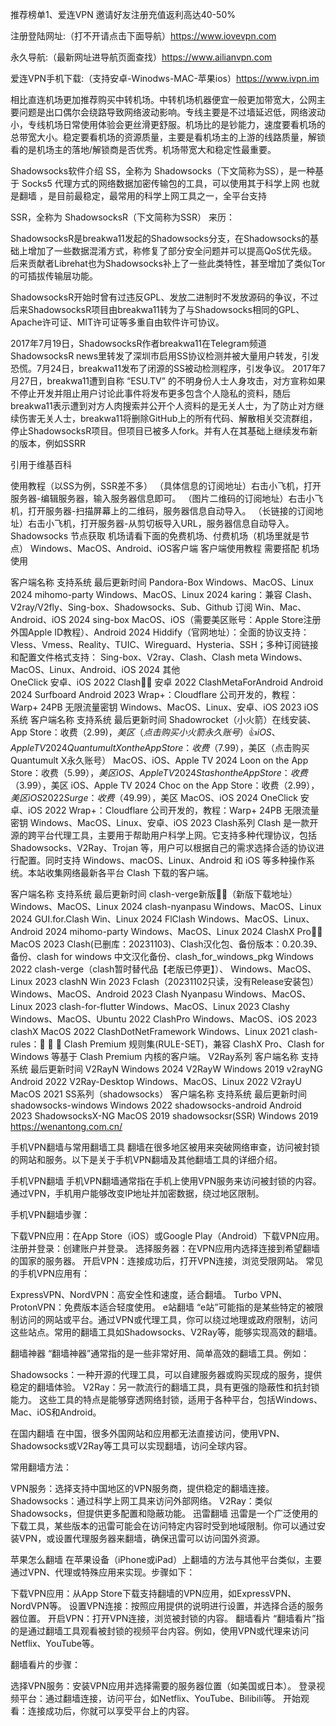 推荐榜单1、爱连VPN 邀请好友注册充值返利高达40-50% 

注册登陆网址:（打不开请点击下面导航）https://www.iovevpn.com

永久导航:（最新网址进导航页面查找）https://www.ailianvpn.com

爱连VPN手机下载:（支持安卓-Winodws-MAC-苹果ios）https://www.ivpn.im

相比直连机场更加推荐购买中转机场。中转机场机器便宜一般更加带宽大，公网主要问题是出口偶尔会绕路导致网络波动影响。专线主要是不过墙延迟低，网络波动小，专线机场日常使用体验会更丝滑更舒服。机场比的是钞能力，速度要看机场的总带宽大小。稳定要看机场的资源质量，主要是看机场主的上游的线路质量，解锁看的是机场主的落地/解锁商是否优秀。机场带宽大和稳定性最重要。

Shadowsocks软件介绍
SS，全称为 Shadowsocks（下文简称为SS），是一种基于 Socks5 代理方式的网络数据加密传输包的工具，可以使用其于科学上网 也就是翻墙 ，是目前最稳定，最常用的科学上网工具之一，全平台支持

SSR，全称为 ShadowsocksR（下文简称为SSR） 来历：

ShadowsocksR是breakwa11发起的Shadowsocks分支，在Shadowsocks的基础上增加了一些数据混淆方式，称修复了部分安全问题并可以提高QoS优先级。后来贡献者Librehat也为Shadowsocks补上了一些此类特性，甚至增加了类似Tor的可插拔传输层功能。

ShadowsocksR开始时曾有过违反GPL、发放二进制时不发放源码的争议，不过后来ShadowsocksR项目由breakwa11转为了与Shadowsocks相同的GPL、Apache许可证、MIT许可证等多重自由软件许可协议。

2017年7月19日，ShadowsocksR作者breakwa11在Telegram频道ShadowsocksR news里转发了深圳市启用SS协议检测并被大量用户转发，引发恐慌。7月24日，breakwa11发布了闭源的SS被动检测程序，引发争议。 2017年7月27日，breakwa11遭到自称 “ESU.TV” 的不明身份人士人身攻击，对方宣称如果不停止开发并阻止用户讨论此事件将发布更多包含个人隐私的资料，随后breakwa11表示遭到对方人肉搜索并公开个人资料的是无关人士，为了防止对方继续伤害无关人士，breakwa11将删除GitHub上的所有代码、解散相关交流群组，停止ShadowsocksR项目。但项目已被多人fork。并有人在其基础上继续发布新的版本，例如SSRR

引用于维基百科

使用教程（以SS为例，SSR差不多）
（具体信息的订阅地址）右击小飞机，打开服务器-编辑服务器，输入服务器信息即可。
（图片二维码的订阅地址）右击小飞机，打开服务器-扫描屏幕上的二维码，服务器信息自动导入。
（长链接的订阅地址）右击小飞机，打开服务器-从剪切板导入URL，服务器信息自动导入。
Shadowsocks 节点获取
机场请看下面的免费机场、付费机场（机场里就是节点）
Windows、MacOS、Android、iOS客户端
客户端使用教程 需要搭配 机场 使用

客户端名称	支持系统	最后更新时间
Pandora-Box	Windows、MacOS、Linux	2024
mihomo-party	Windows、MacOS、Linux	2024
karing：兼容 Clash、V2ray/V2fly、Sing-box、Shadowsocks、Sub、Github 订阅	Win、Mac、Android、iOS	2024
sing-box	MacOS、iOS（需要美区账号：Apple Store注册外国Apple ID教程）、Android	2024
Hiddify（官网地址）：全面的协议支持：Vless、Vmess、Reality、TUIC、Wireguard、Hysteria、SSH；多种订阅链接和配置文件格式支持： Sing-box、V2ray、Clash、Clash meta	Windows、MacOS、Linux、Android、iOS	2024
其他	
OneClick	安卓、iOS	2022
Clash👍🏻	安卓	2022
ClashMetaForAndroid	Android	2024
Surfboard	Android	2023
Wrap+：Cloudflare 公司开发的，教程：Warp+ 24PB 无限流量密钥	Windows、MacOS、Linux、安卓、iOS	2023
iOS系统
客户端名称	支持系统	最后更新时间
Shadowrocket（小火箭）在线安装、App Store：收费（$2.99)，美区（点击购买小火箭永久账号）👍	iOS、Apple TV	2024
Quantumult X on the App Store：收费（$7.99），美区（点击购买Quantumult X永久账号）	MacOS、iOS、Apple TV	2024
Loon on the App Store：收费（$5.99），美区	iOS、Apple TV	2024
Stash on the App Store：收费（$3.99），美区	iOS、Apple TV	2024
Choc on the App Store：收费（$2.99），美区	iOS	2022
Surge：收费（$49.99），美区	MacOS、iOS	2024
OneClick	安卓、iOS	2022
Wrap+：Cloudflare 公司开发的，教程：Warp+ 24PB 无限流量密钥	Windows、MacOS、Linux、安卓、iOS	2023
Clash系列
Clash 是一款开源的跨平台代理工具，主要用于帮助用户科学上网。它支持多种代理协议，包括 Shadowsocks、V2Ray、Trojan 等，用户可以根据自己的需求选择合适的协议进行配置。同时支持 Windows、macOS、Linux、Android 和 iOS 等多种操作系统。本站收集网络最新各平台 Clash 下载的客户端。

客户端名称	支持系统	最后更新时间
clash-verge新版👍🏻（新版下载地址）	Windows、MacOS、Linux	2024
clash-nyanpasu	Windows、MacOS、Linux	2024
GUI.for.Clash	Win、Linux	2024
FlClash	Windows、MacOS、Linux、Android	2024
mihomo-party	Windows、MacOS、Linux	2024
ClashX Pro👍🏻	MacOS	2023
Clash(已删库：20231103)、Clash汉化包、备份版本：0.20.39、备份、clash for windows 中文汉化备份、clash_for_windows_pkg	Windows	2022
clash-verge（clash暂时替代品【老版已停更】）、	Windows、MacOS、Linux	2023
clashN	Win	2023
Fclash（20231102只读，没有Release安装包）	Windows、MacOS、Android	2023
Clash Nyanpasu	Windows、MacOS、Linux	2023
clash-for-flutter	Windows、MacOS、Linux	2023
Clashy	Windows、MacOS、Ubuntu	2022
ClashPro	Windows、MacOS、iOS	2023
clashX	MacOS	2022
ClashDotNetFramework	Windows、Linux	2021
clash-rules：🦄️ 🎃 👻 Clash Premium 规则集(RULE-SET)，兼容 ClashX Pro、Clash for Windows 等基于 Clash Premium 内核的客户端。
V2Ray系列
客户端名称	支持系统	最后更新时间
V2RayN	Windows	2024
V2RayW	Windows	2019
v2rayNG	Android	2022
V2Ray-Desktop	Windows、MacOS、Linux	2022
V2rayU	MacOS	2021
SS系列（shadowsocks）
客户端名称	支持系统	最后更新时间
shadowsocks-windows	Windows	2022
shadowsocks-android	Android	2023
ShadowsocksX-NG	MacOS	2019
shadowsocksr(SSR)	Windows	2019
https://wenantong.com.cn/

手机VPN翻墙与常用翻墙工具
翻墙在很多地区被用来突破网络审查，访问被封锁的网站和服务。以下是关于手机VPN翻墙及其他翻墙工具的详细介绍。

手机VPN翻墙
手机VPN翻墙通常指在手机上使用VPN服务来访问被封锁的内容。通过VPN，手机用户能够改变IP地址并加密数据，绕过地区限制。

手机VPN翻墙步骤：

下载VPN应用：在App Store（iOS）或Google Play（Android）下载VPN应用。
注册并登录：创建账户并登录。
选择服务器：在VPN应用内选择连接到希望翻墙的国家的服务器。
开启VPN：连接成功后，打开VPN连接，浏览受限网站。
常见的手机VPN应用有：

ExpressVPN、NordVPN：高安全性和速度，适合翻墙。
Turbo VPN、ProtonVPN：免费版本适合轻度使用。
e站翻墙
“e站”可能指的是某些特定的被限制访问的网站或平台。通过VPN或代理工具，你可以绕过地理或政府限制，访问这些站点。常用的翻墙工具如Shadowsocks、V2Ray等，能够实现高效的翻墙。

翻墙神器
“翻墙神器”通常指的是一些非常好用、简单高效的翻墙工具。例如：

Shadowsocks：一种开源的代理工具，可以自建服务器或购买现成的服务，提供稳定的翻墙体验。
V2Ray：另一款流行的翻墙工具，具有更强的隐蔽性和抗封锁能力。
这些工具的特点是能够穿透网络封锁，适用于各种平台，包括Windows、Mac、iOS和Android。

在国内翻墙
在中国，很多外国网站和应用都无法直接访问，使用VPN、Shadowsocks或V2Ray等工具可以实现翻墙，访问全球内容。

常用翻墙方法：

VPN服务：选择支持中国地区的VPN服务商，提供稳定的翻墙连接。
Shadowsocks：通过科学上网工具来访问外部网络。
V2Ray：类似Shadowsocks，但提供更多配置和隐蔽功能。
迅雷翻墙
迅雷是一个广泛使用的下载工具，某些版本的迅雷可能会在访问特定内容时受到地域限制。你可以通过安装VPN，或设置代理服务器来翻墙，确保迅雷可以访问国外资源。

苹果怎么翻墙
在苹果设备（iPhone或iPad）上翻墙的方法与其他平台类似，主要通过VPN、代理或特殊应用来实现。步骤如下：

下载VPN应用：从App Store下载支持翻墙的VPN应用，如ExpressVPN、NordVPN等。
设置VPN连接：按照应用提供的说明进行设置，并选择合适的服务器位置。
开启VPN：打开VPN连接，浏览被封锁的内容。
翻墙看片
“翻墙看片”指的是通过翻墙工具观看被封锁的视频平台内容。例如，使用VPN或代理来访问Netflix、YouTube等。

翻墙看片的步骤：

选择VPN服务：安装VPN应用并选择需要的服务器位置（如美国或日本）。
登录视频平台：通过翻墙连接，访问平台，如Netflix、YouTube、Bilibili等。
开始观看：连接成功后，你就可以享受平台上的内容。
